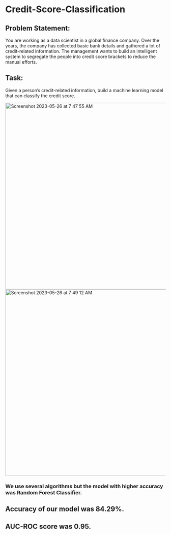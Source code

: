 # Credit-Score-Classification
## Problem Statement:

You are working as a data scientist in a global finance company. Over the years, the company has collected basic bank details and gathered a lot of credit-related information. The management wants to build an intelligent system to segregate the people into credit score brackets to reduce the manual efforts.

## Task:

Given a person’s credit-related information, build a machine learning model that can classify the credit score.

<img width="586" alt="Screenshot 2023-05-26 at 7 47 55 AM" src="https://github.com/dipanshu-choudhary/Credit-Score-Classification/assets/82944768/415756ab-3596-4a8c-8c12-5a6fd797db7b">


<img width="586" alt="Screenshot 2023-05-26 at 7 49 12 AM" src="https://github.com/dipanshu-choudhary/Credit-Score-Classification/assets/82944768/7ceaecd6-4138-40f9-9165-4d4d6d8e2564">

### We use several algorithms but the model with higher accuracy was Random Forest Classifier.
## Accuracy of our model was 84.29%.
## AUC-ROC score was 0.95.

